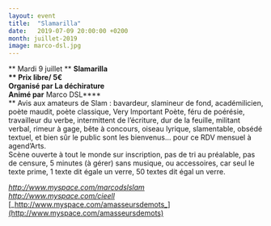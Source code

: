 ```yaml
---
layout: event
title:  "Slamarilla"
date:   2019-07-09 20:00:00 +0200
month: juillet-2019
image: marco-dsl.jpg
---
```




**
Mardi 9 juillet  ** **Slamarilla  
** Prix libre/ 5€  
Organisé par La déchirature  
Animé par** Marco DSL****  
** Avis aux amateurs de Slam : bavardeur, slamineur de fond, académilicien, poète maudit, poète classique, Very Important Poète, féru de poérésie, travailleur du verbe, intermittent de l’écriture, dur de la feuille, militant verbal, rimeur à gage, bête à concours, oiseau lyrique, slamentable, obsédé textuel, et bien sûr le public sont les bienvenus… pour ce RDV mensuel à agend’Arts.  
Scène ouverte à tout le monde sur inscription, pas de tri au préalable, pas de censure, 5 minutes (à gérer) sans musique, ou accessoires, car seul le texte prime, 1 texte dit égale un verre, 50 textes dit égal un verre.

[_http://www.myspace.com/marcodslslam_  
](http://www.myspace.com/marcodslslam) [_http://www.myspace.com/cieell_  
](http://www.myspace.com/cieell) [_http://www.myspace.com/amasseursdemots_](http://www.myspace.com/amasseursdemots)
